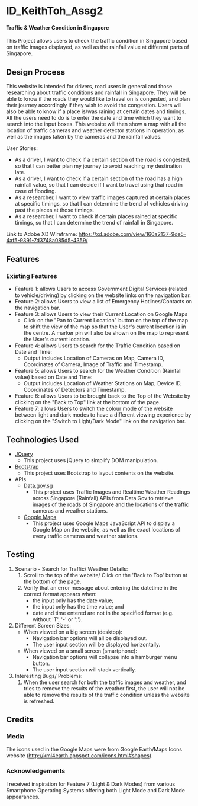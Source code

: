 # ID_KeithToh_Assg2
#### Traffic & Weather Condition in Singapore
This Project allows users to check the traffic condition in Singapore based on traffic images displayed, as well as the rainfall value at different parts of Singapore.

## Design Process
This website is intended for drivers, road users in general and those researching about traffic conditions and rainfall in Singapore. They will be able to know if the roads they would like to travel on is congested, and plan their journey accordingly if they wish to avoid the congestion. Users will also be able to know if a place is/was raining at certain dates and timings. All the users need to do is to enter the date and time which they want to search into the input boxes. This website will then show a map with all the location of traffic cameras and weather detector stations in operation, as well as the images taken by the cameras and the rainfall values.

User Stories:
* As a driver, I want to check if a certain section of the road is congested, so that I can better plan my journey to avoid reaching my destination late.
* As a driver, I want to check if a certain section of the road has a high rainfall value, so that I can decide if I want to travel using that road in case of flooding.
* As a researcher, I want to view traffic images captured at certain places at specific timings, so that I can determine the trend of vehicles driving past the places at those timings.
* As a researcher, I want to check if certain places rained at specific timings, so that I can determine the trend of rainfall in Singapore.

Link to Adobe XD Wireframe: https://xd.adobe.com/view/160a2137-9de5-4af5-9391-7d3748a085d5-4359/

## Features
### Existing Features 
* Feature 1: allows Users to access Government Digital Services (related to vehicle/driving) by clicking on the website links on the navigation bar.
* Feature 2: allows Users to view a list of Emergency Hotlines/Contacts on the navigation bar.
* Feature 3: allows Users to view their Current Location on Google Maps
    * Click on the "Pan to Current Location" button on the top of the map to shift the view of the map so that the User's current location is in the centre. A marker pin will also be shown on the map to represent the User's current location.
* Feature 4: allows Users to search for the Traffic Condition based on Date and Time:
    * Output includes Location of Cameras on Map, Camera ID, Coordinates of Camera, Image of Traffic and Timestamp.
* Feature 5: allows Users to search for the Weather Condition (Rainfall value) based on Date and Time:
    * Output includes Location of Weather Stations on Map, Device ID, Coordinates of Detectors and Timestamp.
* Feature 6: allows Users to be brought back to the Top of the Website by clicking on the "Back to Top" link at the bottom of the page.
* Feature 7: allows Users to switch the colour mode of the website between light and dark modes to have a different viewing experience by clicking on the "Switch to Light/Dark Mode" link on the navigation bar.

## Technologies Used
* [JQuery](https://jquery.com)
    * This project uses jQuery to simplify DOM manipulation.
* [Bootstrap](https://getbootstrap.com/)
    * This project uses Bootstrap to layout contents on the website.
* APIs
    * [Data.gov.sg](https://data.gov.sg/)
        * This project uses Traffic Images and Realtime Weather Readings across Singapore (Rainfall) APIs from Data.Gov to retrieve images of the roads of Singapore and the locations of the traffic cameras and weather stations. 
    * [Google Maps](https://developers.google.com/maps/apis-by-platform)
        * This project uses Google Maps JavaScript API to display a Google Map on the website, as well as the exact locations of every traffic cameras and weather stations.

## Testing
1. Scenario - Search for Traffic/ Weather Details:
    1. Scroll to the top of the website/ Click on the 'Back to Top' button at the bottom of the page.
    2. Verify that an error message about entering the datetime in the correct format appears when:
        * the input only has the date value;
        * the input only has the time value; and
        * date and time entered are not in the specified format (e.g. without 'T', '-' or ':').
2. Different Screen Sizes:
    * When viewed on a big screen (desktop):
        * Navigation bar options will all be displayed out.
        * The user input section will be displayed horizontally.
    * When viewed on a small screen (smartphone):
        * Navigation bar options will collapse into a hamburger menu button.
        * The user input section will stack vertically.
3. Interesting Bugs/ Problems:
    1. When the user search for both the traffic images and weather, and tries to remove the results of the weather first, the user will not be able to remove the results of the traffic condition unless the website is refreshed.
## Credits
### Media
The icons used in the Google Maps were from Google Earth/Maps Icons website (http://kml4earth.appspot.com/icons.html#shapes).
### Acknowledgements
I received inspiration for Feature 7 (Light & Dark Modes) from various Smartphone Operating Systems offering both Light Mode and Dark Mode appearances.